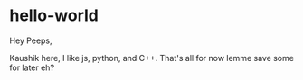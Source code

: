 # hello-world

Hey Peeps,

Kaushik here, I like js, python, and C++. That's all for now lemme save some for later eh?
